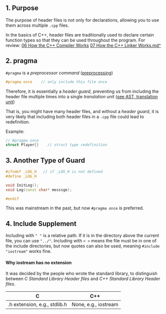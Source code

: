 ## 1. Purpose

The purpose of header files is not only for declarations, allowing you to use them across multiple `.cpp` files.

In the basics of C++, header files are traditionally used to declare certain function types so that they can be used throughout the program.
For review:
[06 How the C++ Compiler Works](06%20How%20the%20C++%20Compiler%20Works.md)
[07 How the C++ Linker Works.md^](07%20How%20the%20C++%20Linker%20Works.md^.md)

## 2. pragma

`#pragma` is a *preprocessor command* ([preprocessing](05%20How%20C++%20Works.md#^bafd29))

```cpp
#pragma once    // only include this file once
```

Therefore, it is essentially a *header guard*, preventing us from including the header file multiple times into a single *translation unit* ([see AST, translation unit](06%20How%20the%20C++%20Compiler%20Works.md#^c2b6d2))

That is, you might have many header files, and without a *header guard*, it is very likely that including both header files in a `.cpp` file could lead to redefinition.

Example:
```cpp
// #pragma once
struct Player{}    // struct type redefinition
```

## 3. Another Type of Guard

```cpp
#ifndef _LOG_H   // if _LOG_H is not defined
#define _LOG_H  

void InitLog();
void Log(const char* messsge);

#endif
```

This was mainstream in the past, but now `#pragma once` is preferred.

## 4. Include Supplement

Including with `" "` is a relative path. If it is in the directory above the current file, you can use `"../"`.
Including with `< >` means the file must be in one of the include directories, but now quotes can also be used, meaning `#include "iostream"` works fine.

#### Why iostream has no extension

It was decided by the people who wrote the standard library, to distinguish between *C Standard Library Header files* and *C++ Standard Library Header files*.

| C   | C++ |
| - | -|
| .h extension, e.g., stdlib.h  | None, e.g., iostream   |